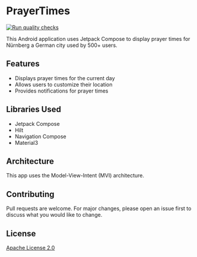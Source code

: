 # PrayerTimes
[![Run quality checks](https://github.com/AbdullahAlSamman/PrayerTimes/actions/workflows/run-quality-checks.yaml/badge.svg)](https://github.com/AbdullahAlSamman/PrayerTimes/actions/workflows/run-quality-checks.yaml)

This Android application uses Jetpack Compose to display prayer times for Nürnberg a German city used by 500+ users.

## Features

* Displays prayer times for the current day
* Allows users to customize their location
* Provides notifications for prayer times

## Libraries Used

* Jetpack Compose
* Hilt
* Navigation Compose
* Material3

## Architecture

This app uses the Model-View-Intent (MVI) architecture.

## Contributing

Pull requests are welcome. For major changes, please open an issue first to discuss what you would like to change.

## License

[Apache License 2.0](https://www.apache.org/licenses/LICENSE-2.0)
